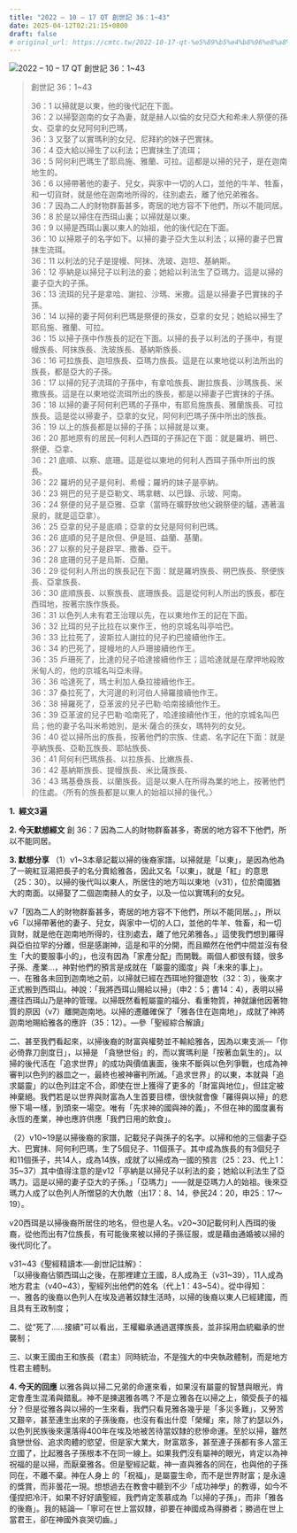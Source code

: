 ```yaml
---
title: "2022 – 10 – 17 QT 創世記 36：1~43"
date: 2025-04-12T02:21:15+0800
draft: false
# original_url: https://cmtc.tw/2022-10-17-qt-%e5%89%b5%e4%b8%96%e8%a8%98-36%ef%bc%9a143
---
```


![2022 – 10 – 17 QT 創世記 36：1\~43](/images/qt.jpg  "2022 – 10 – 17 QT 創世記 36：1\~43")

> 創世記 36：1\~43
>
> 36：1 以掃就是以東，他的後代記在下面。  
> 36：2 以掃娶迦南的女子為妻，就是赫人以倫的女兒亞大和希未人祭便的孫女、亞拿的女兒阿何利巴瑪，  
> 36：3 又娶了以實瑪利的女兒、尼拜約的妹子巴實抹。  
> 36：4 亞大給以掃生了以利法；巴實抹生了流珥；  
> 36：5 阿何利巴瑪生了耶烏施、雅蘭、可拉。這都是以掃的兒子，是在迦南地生的。  
> 36：6 以掃帶著他的妻子、兒女，與家中一切的人口，並他的牛羊、牲畜，和一切貨財，就是他在迦南地所得的，往別處去，離了他兄弟雅各。  
> 36：7 因為二人的財物群畜甚多，寄居的地方容不下他們，所以不能同居。  
> 36：8 於是以掃住在西珥山裏；以掃就是以東。  
> 36：9 以掃是西珥山裏以東人的始祖，他的後代記在下面。  
> 36：10 以掃眾子的名字如下。以掃的妻子亞大生以利法；以掃的妻子巴實抹生流珥。  
> 36：11 以利法的兒子是提幔、阿抹、洗玻、迦坦、基納斯。  
> 36：12 亭納是以掃兒子以利法的妾；她給以利法生了亞瑪力。這是以掃的妻子亞大的子孫。  
> 36：13 流珥的兒子是拿哈、謝拉、沙瑪、米撒。這是以掃妻子巴實抹的子孫。  
> 36：14 以掃的妻子阿何利巴瑪是祭便的孫女，亞拿的女兒；她給以掃生了耶烏施、雅蘭、可拉。  
> 36：15 以掃子孫中作族長的記在下面。以掃的長子以利法的子孫中，有提幔族長、阿抹族長、洗玻族長、基納斯族長、  
> 36：16 可拉族長、迦坦族長、亞瑪力族長。這是在以東地從以利法所出的族長，都是亞大的子孫。  
> 36：17 以掃的兒子流珥的子孫中，有拿哈族長、謝拉族長、沙瑪族長、米撒族長。這是在以東地從流珥所出的族長，都是以掃妻子巴實抹的子孫。  
> 36：18 以掃的妻子阿何利巴瑪的子孫中，有耶烏施族長、雅蘭族長、可拉族長。這是從以掃妻子，亞拿的女兒，阿何利巴瑪子孫中所出的族長。  
> 36：19 以上的族長都是以掃的子孫；以掃就是以東。  
> 36：20 那地原有的居民─何利人西珥的子孫記在下面：就是羅坍、朔巴、祭便、亞拿、  
> 36：21 底順、以察、底珊。這是從以東地的何利人西珥子孫中所出的族長。  
> 36：22 羅坍的兒子是何利、希幔；羅坍的妹子是亭納。  
> 36：23 朔巴的兒子是亞勒文、瑪拿轄、以巴錄、示玻、阿南。  
> 36：24 祭便的兒子是亞雅、亞拿（當時在曠野放他父親祭便的驢，遇著溫泉的，就是這亞拿）。  
> 36：25 亞拿的兒子是底順；亞拿的女兒是阿何利巴瑪。  
> 36：26 底順的兒子是欣但、伊是班、益蘭、基蘭。  
> 36：27 以察的兒子是辟罕、撒番、亞干。  
> 36：28 底珊的兒子是烏斯、亞蘭。  
> 36：29 從何利人所出的族長記在下面：就是羅坍族長、朔巴族長、祭便族長、亞拿族長、  
> 36：30 底順族長、以察族長、底珊族長。這是從何利人所出的族長，都在西珥地，按著宗族作族長。  
> 36：31 以色列人未有君王治理以先，在以東地作王的記在下面。  
> 36：32 比珥的兒子比拉在以東作王，他的京城名叫亭哈巴。  
> 36：33 比拉死了，波斯拉人謝拉的兒子約巴接續他作王。  
> 36：34 約巴死了，提幔地的人戶珊接續他作王。  
> 36：35 戶珊死了，比達的兒子哈達接續他作王；這哈達就是在摩押地殺敗米甸人的，他的京城名叫亞未得。  
> 36：36 哈達死了，瑪士利加人桑拉接續他作王。  
> 36：37 桑拉死了，大河邊的利河伯人掃羅接續他作王。  
> 36：38 掃羅死了，亞革波的兒子巴勒‧哈南接續他作王。  
> 36：39 亞革波的兒子巴勒‧哈南死了，哈達接續他作王，他的京城名叫巴烏；他的妻子名叫米希她別，是米‧薩合的孫女，瑪特列的女兒。  
> 36：40 從以掃所出的族長，按著他們的宗族、住處、名字記在下面：就是亭納族長、亞勒瓦族長、耶帖族長、  
> 36：41 阿何利巴瑪族長、以拉族長、比嫩族長、  
> 36：42 基納斯族長、提幔族長、米比薩族長、  
> 36：43 瑪基疊族長、以蘭族長。這是以東人在所得為業的地上，按著他們的住處。〈所有的族長都是以東人的始祖以掃的後代。〉

**1.  經文3遍**

**2. 今天默想經文**
創 36：7 因為二人的財物群畜甚多，寄居的地方容不下他們，所以不能同居。

**3. 默想分享**
（1）v1\~3本章記載以掃的後裔家譜。以掃就是「以東」，是因為他為了一碗紅豆湯把長子的名分賣給雅各，因此又名「以東」，就是「紅」的意思（25：30）。以掃的後代叫以東人，所居住的地方叫以東地（v31），位於南國猶大的南面。以掃娶了二個迦南赫人的女子，以及一位以實瑪利的女兒。

v7「因為二人的財物群畜甚多，寄居的地方容不下他們，所以不能同居。」，所以v6「以掃帶著他的妻子、兒女，與家中一切的人口，並他的牛羊、牲畜，和一切貨財，就是他在迦南地所得的，往別處去，離了他兄弟雅各。」這使我們想到羅得與亞伯拉罕的分離，但是感謝神，這是和平的分開，而且顯然在他們中間並沒有發生「大的要服事小的」，也沒有因為「家產分配」而開戰。兩個人都很有錢，很多子孫、產業…，神對他們的預言是成就在「屬靈的國度」與「未來的事上」。  
一、在雅各未回到迦南地之前，以掃就已經在西珥地狩獵遊牧（32：3），後來才正式搬到西珥山。神說：「我將西珥山賜給以掃」（申2：5；書14：4），表明以掃遷往西珥山乃是神的管理。以掃既然看輕屬靈的福分、看重物質，神就讓他因著物質的原因（v7）離開迦南地。以掃的遷離確保了「雅各住在迦南地」，成就了神將迦南地賜給雅各的應許（35：12）。—參「聖經綜合解讀」

二、甚至我們看起來，以掃後裔的財富與權勢並不輸給雅各，因為以東支派—「你必倚靠刀劍度日」，以掃是 「貪戀世俗」的，而以實瑪利是「按著血氣生的」。以掃的後代活在「追求世界」的成功與價值裏面，後來不斷與以色列爭戰，也成為神審判以色列的器皿之一，最終也被神審判所滅。「追求世界」的以東，本就與「追求屬靈」的以色列註定不合，即使在世上獲得了更多的「財富與地位」，但註定被神棄絕。我們若是以世界與財富為人生首要目標，很快就會像「羅得與以掃」的悲慘下場一樣，到頭來一場空。唯有「先求神的國與神的義」，不但在神的國度裏有永恆的產業，神也應許供應「我們日用的飲食」。

（2）v10\~19是以掃後裔的家譜，記載兒子與孫子的名字。以掃和他的三個妻子亞大、巴實抹、阿何利巴瑪，生了5個兒子、11個孫子。其中成為族長的有3個兒子和11個孫子，共14人，成為14族，成就了以掃成為一國的預言（25：23、代上1：35\~37）其中值得注意的是v12「亭納是以掃兒子以利法的妾；她給以利法生了亞瑪力。這是以掃的妻子亞大的子孫。」「亞瑪力」——就是亞瑪力人的始祖。後來亞瑪力人成了以色列人所憎惡的大仇敵（出17：8、14，參民24：20，申25：17～19）。

v20西珥是以掃後裔所居住的地名，但也是人名。v20\~30記載何利人西珥的後裔，從他而出有7位族長，有可能後來被以掃的子孫征服，或是藉由通婚被以掃的後代同化了。

v31\~43《聖經精讀本──創世記註解》：  
「以掃後裔佔領西珥山之後，在那裡建立王國，8人成為王（v31\~39），11人成為地方君主（v40\~43），聖經列出他們的姓名（代上1：43\~54）。從中得知：  
一、雅各的後裔以色列人在埃及過著奴隸生活時，以掃的後裔以東人已經建國，而且具有王政制度；

二、從“死了……接續”可以看出，王權繼承通過選擇族長，並非採用血統繼承的世襲制；

三、以東王國由王和族長（君主）同時統治，不是強大的中央執政體制，而是地方性君主體制。

**4. 今天的回應**
以雅各與以掃二兄弟的命運來看，如果沒有屬靈的智慧與眼光，肯定會產生混淆與錯亂。神不是揀選雅各嗎？不是立雅各在以掃之上，領受長子的福分？但是從雅各與以掃的一生來看，我們只看見雅各幾乎是「多災多難」，又勞苦又艱辛，甚至連生出來的子孫後裔，也沒有看出什麼「榮耀」來，除了約瑟以外，以色列民族後來還落得400年在埃及地被苦待當奴隸的悲慘命運。至於以掃，雖然貪戀世俗、追求肉體的慾望，但是家大業大，財富眾多，甚至連子孫都有多人當王立國了，比起雅各子孫根本不在同一線上。如果我們沒有屬神的眼光，肯定以為神祝福的是以掃，而厭棄雅各。但是聖經記載，神一直與雅各的同在，也與他的子孫同在，不離不棄。神在人身上 的「祝福」，是屬靈生命，而不是世界財富；是永遠的獎賞，而非曇花一現。想想過去在教會中聽到不少「成功神學」的教導，如今不僅捏把冷汗，如果不好好讀聖經，我們肯定羡慕成為「以掃的子孫」，而非「雅各的後裔」。我的結論—「寧可在世上當奴隸，卻要在神國成為得勝者；勝過在世上當君王，卻在神國外哀哭切齒。」
